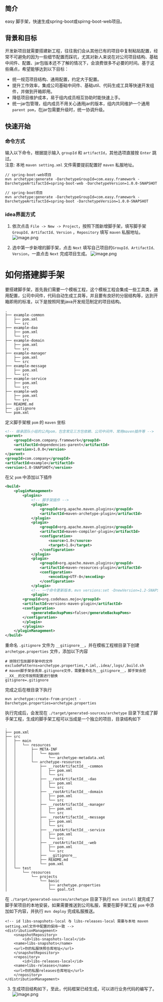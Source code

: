 ## 简介
easy 脚手架，快速生成spring-boot或spirng-boot-web项目。

## 背景和目标
开发新项目就需要搭建新工程，往往我们会从其他已有的项目中复制粘贴配置，经常不可避免的因为一些细节配置而踩坑，尤其对新人来说在对公司项目结构、基础中间件、配置、jar包版本还不了解的情况下，会浪费很多不必要的时间。基于这些痛点，希望能够达到以下目标：
* 统一规范项目结构、通用配置，约定大于配置。
* 提升工作效率，集成公司基础中间件、基础util、代码生成工具等快速开发组件，并做到开箱即用。
* 降低项目维护成本，易于组内成员相互协助时能快速上手。
* 统一jar包管理，组内成员不用关心通用jar的版本，组内共同维护一个通用 `parent pom`，在jar包需要升级时，统一协调升级。

## 快速开始
### 命令方式
输入以下命令，根据提示输入 `groupId` 和 `artifactId`，其他选项直接按 `Enter` 跳过。<br>
注意: 本地 `maven setting.xml` 文件需要提前配置好 `maven` 私服地址。
```
// spring-boot-web项目
mvn archetype:generate -DarchetypeGroupId=com.easy.framework -DarchetypeArtifactId=spring-boot-web -DarchetypeVersion=1.0.0-SNAPSHOT

// spring-boot项目
mvn archetype:generate -DarchetypeGroupId=com.easy.framework -DarchetypeArtifactId=spring-boot -DarchetypeVersion=1.0.0-SNAPSHOT
```

### idea界面方式
1. 依次点击 `File -> New -> Project`，按照下图新增脚手架，填写脚手架 `GroupId、ArtifactId、Version`  ，`Repository` 填写 `maven` 私服地址。
![image.png](https://upload-images.jianshu.io/upload_images/17337828-388b16a32cc010de.png?imageMogr2/auto-orient/strip%7CimageView2/2/w/1240)

2. 选中第一步新增的脚手架，点击 `Next` 填写自己项目的`GroupId、ArtifactId、Version`，一直点击 `Next` 完成项目生成。
![image.png](https://upload-images.jianshu.io/upload_images/17337828-a5f15ef174438973.png?imageMogr2/auto-orient/strip%7CimageView2/2/w/1240)


# 如何搭建脚手架
要搭建脚手架，首先我们需要一个模板工程，这个模板工程会集成一些工具类，通用配置，公司中间件，代码自动生成工具等，并且要有良好的分层结构等，达到开箱即用的标准，以下是按照阿里java开发规范制定的项目结构。
```
.
├── example-common
│   ├── pom.xml
│   └── src
├── example-dao
│   ├── pom.xml
│   └── src
├── example-domain
│   ├── pom.xml
│   └── src
├── example-manager
│   ├── pom.xml
│   └── src
├── example-message
│   ├── pom.xml
│   └── src
├── example-service
│   ├── pom.xml
│   └── src
├── example-web
│   ├── pom.xml
│   └── src
├── README.md
├── .gitignore
└── pom.xml
```
定义脚手架根 `pom` 的 `maven` 坐标
```xml
<!-- 继承团队小组的公共pom，包含常见三方包依赖、公司中间件、常用maven插件等 -->
<parent>
    <groupId>com.company.framework</groupId>
    <artifactId>dependencies-parent</artifactId>
    <version>1.0.0</version>
</parent>
<groupId>com.company</groupId>
<artifactId>example</artifactId>
<version>1.0-SNAPSHOT</version>
```
在父 `pom` 中添加以下插件
```xml
<build>
    <pluginManagement>
        <plugins>
            <!-- 脚手架插件 -->
            <plugin>
                <groupId>org.apache.maven.plugins</groupId>
                <artifactId>maven-archetype-plugin</artifactId>
            </plugin>
            <plugin>
                <groupId>org.apache.maven.plugins</groupId>
                <artifactId>maven-compiler-plugin</artifactId>
                <configuration>
                    <source>1.8</source>
                    <target>1.8</target>
                </configuration>
            </plugin>
            <plugin>
                <groupId>org.apache.maven.plugins</groupId>
                <artifactId>maven-resources-plugin</artifactId>
                <configuration>
                    <encoding>UTF-8</encoding>
                </configuration>
            </plugin>
            <!-- 一个命令更新版本，mvn versions:set -DnewVersion=1.2-SNAPSHOT -->
            <plugin>
		<groupId>org.codehaus.mojo</groupId>
		<artifactId>versions-maven-plugin</artifactId>
		<configuration>
		    <generateBackupPoms>false</generateBackupPoms>
		</configuration>
	    </plugin>
        </plugins>
    </pluginManagement>
</build>
```

重命名 `.gitignore` 文件为 `__gitignore__`，并在模板工程根目录下创建 `archetype.properties` 文件，添加以下内容
```
# 排除打包到脚手架中的文件
excludePatterns=archetype.properties,*.iml,.idea/,logs/,build.sh
# maven脚手架会丢弃.gitignore文件，需要重命名为__gitignore__，脚手架会把__XX__的文件按照配置进行替换
gitignore=.gitignore
```
完成之后在根目录下执行
```
mvn archetype:create-from-project -Darchetype.properties=archetype.properties
```
执行完成后，会发现在 `./target/generated-sources/archetype` 目录下生成了脚手架工程，生成的脚手架工程可以当成是一个独立的项目，目录结构如下
```
.
├── pom.xml
├── src
│   ├── main
│   │   └── resources
│   │       ├── META-INF
│   │       │   └── maven
│   │       │       └── archetype-metadata.xml
│   │       └── archetype-resources
│   │           ├── __rootArtifactId__-common
│   │           │   ├── pom.xml
│   │           │   └── src
│   │           ├── __rootArtifactId__-dao
│   │           │   ├── pom.xml
│   │           │   └── src
│   │           ├── __rootArtifactId__-domain
│   │           │   ├── pom.xml
│   │           │   └── src
│   │           ├── __rootArtifactId__-manager
│   │           │   ├── pom.xml
│   │           │   └── src
│   │           ├── __rootArtifactId__-message
│   │           │   ├── pom.xml
│   │           │   └── src
│   │           ├── __rootArtifactId__-service
│   │           │   ├── pom.xml
│   │           │   └── src
│   │           ├── __rootArtifactId__-web
│   │           │   ├── pom.xml
│   │           │   └── src
│   │           ├── __gitignore__
│   │           ├── README.md
│   │           └── pom.xml
│   └── test
│       └── resources
│           └── projects
│               └── basic
│                   ├── archetype.properties
│                   └── goal.txt
```
在 `./target/generated-sources/archetype` 目录下执行 `mvn install` 就完成了脚手架项目的本地安装，如果需要推送到公司私服，需要在脚手架工程 `pom` 中添加如下内容，并执行 `mvn deploy` 完成私服推送。
```
<!-- id libs-snapshots-local 与 libs-releases-local 需要与本地 maven setting.xml文件中配置的保持一致 -->
<distributionManagement>
    <snapshotRepository>
        <id>libs-snapshots-local</id>
	<name>libs-snapshots</name>
	<url>你的私服快照仓库地址</url>
    </snapshotRepository>
    <repository>
        <id>libs-releases-local</id>
	<name>libs-releases</name>
	<url>你的私服releases仓库地址</url>
    </repository>
</distributionManagement>
```

3. 生成项目结构如下，至此，代码框架已经生成，可以进行业务代码的编写了。
![image.png](https://upload-images.jianshu.io/upload_images/17337828-65920342b76b6057.png?imageMogr2/auto-orient/strip%7CimageView2/2/w/1240)
